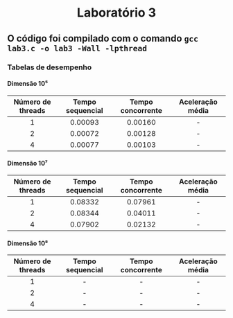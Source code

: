 <h1 align="center">
  Laboratório 3
</h1>

## O código foi compilado com o comando `gcc lab3.c -o lab3 -Wall -lpthread`

### Tabelas de desempenho

#### Dimensão 10⁵

Número de threads | Tempo sequencial | Tempo concorrente | Aceleração média |
:---------------: | :--------------: | :---------------: | :--------------: |
1 | 0.00093 | 0.00160 | - |
2 | 0.00072 | 0.00128 | - |
4 | 0.00077 | 0.00103 | - |

#### Dimensão 10⁷

Número de threads | Tempo sequencial | Tempo concorrente | Aceleração média |
:---------------: | :--------------------: | :---------------------: | :--------------: |
1 | 0.08332 | 0.07961 | - |
2 | 0.08344 | 0.04011 | - |
4 | 0.07902 | 0.02132 | - |

#### Dimensão 10⁸

Número de threads | Tempo sequencial | Tempo concorrente | Aceleração média |
:---------------: | :--------------------: | :---------------------: | :--------------: |
1 | - | - | - |
2 | - | - | - |
4 | - | - | - |
